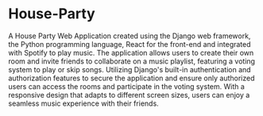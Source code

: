# House-Party

A House Party Web Application created using the Django web framework, the Python programming language, React for the front-end and integrated with Spotify to play music. The application allows users to create their own room and invite friends to collaborate on a music playlist, featuring a voting system to play or skip songs. Utilizing Django's built-in authentication and authorization features to secure the application and ensure only authorized users can access the rooms and participate in the voting system. With a responsive design that adapts to different screen sizes, users can enjoy a seamless music experience with their friends.

